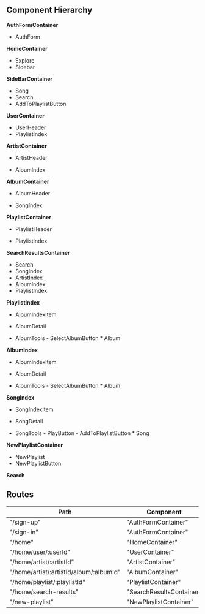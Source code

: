 ## Component Hierarchy

**AuthFormContainer**
 - AuthForm

**HomeContainer**
 - Explore
 - Sidebar

**SideBarContainer**
 - Song
 - Search
 - AddToPlaylistButton

**UserContainer**
 - UserHeader
 - PlaylistIndex

**ArtistContainer**
 - ArtistHeader
  + AlbumIndex

**AlbumContainer**
 - AlbumHeader
  + SongIndex

**PlaylistContainer**
 - PlaylistHeader
  + PlaylistIndex

**SearchResultsContainer**
 - Search
 - SongIndex
 - ArtistIndex
 - AlbumIndex
 - PlaylistIndex

**PlaylistIndex**
 - AlbumIndexItem
  + AlbumDetail
   * AlbumTools
    - SelectAlbumButton
    * Album

**AlbumIndex**
 - AlbumIndexItem
  + AlbumDetail
   * AlbumTools
    - SelectAlbumButton
    * Album

**SongIndex**
 - SongIndexItem
  + SongDetail
   * SongTools
    - PlayButton
    - AddToPlaylistButton
    * Song

**NewPlaylistContainer**
 - NewPlaylist
  - NewPlaylistButton

**Search**

## Routes

|Path   | Component   |
|-------|-------------|
| "/sign-up" | "AuthFormContainer" |
| "/sign-in" | "AuthFormContainer" |
| "/home" | "HomeContainer" |
| "/home/user/:userId" | "UserContainer" |
| "/home/artist/:artistId" | "ArtistContainer" |
| "/home/artist/:artistId/album/:albumId" | "AlbumContainer" |
| "/home/playlist/:playlistId" | "PlaylistContainer" |
| "/home/search-results" | "SearchResultsContainer"
| "/new-playlist" | "NewPlaylistContainer" |
